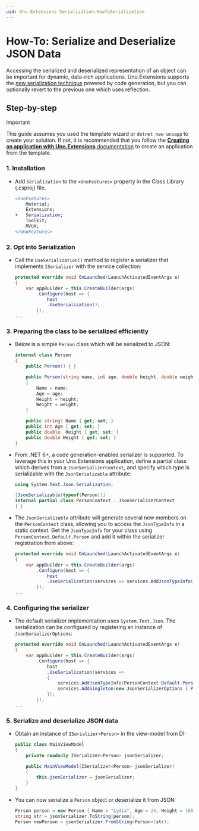 ```yaml
---
uid: Uno.Extensions.Serialization.HowToSerialization
---
```

# How-To: Serialize and Deserialize JSON Data

Accessing the serialized and deserialized representation of an object can be important for dynamic, data-rich applications. Uno.Extensions supports the [new serialization technique](https://devblogs.microsoft.com/dotnet/try-the-new-system-text-json-source-generator) powered by code generation, but you can optionally revert to the previous one which uses reflection.

## Step-by-step

> [!IMPORTANT]
> This guide assumes you used the template wizard or `dotnet new unoapp` to create your solution. If not, it is recommended that you follow the [**Creating an application with Uno.Extensions** documentation](xref:Uno.Extensions.HowToGettingStarted) to create an application from the template.

### 1. Installation

* Add `Serialization` to the `<UnoFeatures>` property in the Class Library (.csproj) file.

    ```diff
    <UnoFeatures>
        Material;
        Extensions;
    +   Serialization;
        Toolkit;
        MVUX;
    </UnoFeatures>
    ```

### 2. Opt into Serialization

* Call the `UseSerialization()` method to register a serializer that implements `ISerializer` with the service collection:

    ```csharp
    protected override void OnLaunched(LaunchActivatedEventArgs e)
    {
        var appBuilder = this.CreateBuilder(args)
            .Configure(host => {
                host
                .UseSerialization();
            });
    ...
    ```

### 3. Preparing the class to be serialized efficiently

* Below is a simple `Person` class which will be serialized to JSON:

    ```csharp
    internal class Person
    {
        public Person() { }

        public Person(string name, int age, double height, double weight)
        {
            Name = name;
            Age = age;
            Height = height;
            Weight = weight;
        }

        public string? Name { get; set; }
        public int Age { get; set; }
        public double  Height { get; set; }
        public double Weight { get; set; }
    }
    ```

* From .NET 6+, a code generation-enabled serializer is supported. To leverage this in your Uno.Extensions application, define a partial class which derives from a `JsonSerializerContext`, and specify which type is serializable with the `JsonSerializable` attribute:

    ```csharp
    using System.Text.Json.Serialization;

    [JsonSerializable(typeof(Person))]
    internal partial class PersonContext : JsonSerializerContext
    { }
    ```

* The `JsonSerializable` attribute will generate several new members on the `PersonContext` class, allowing you to access the `JsonTypeInfo` in a static context. Get the `JsonTypeInfo` for your class using `PersonContext.Default.Person` and add it within the serializer registration from above:

    ```csharp
    protected override void OnLaunched(LaunchActivatedEventArgs e)
    {
        var appBuilder = this.CreateBuilder(args)
            .Configure(host => {
                host
                .UseSerialization(services => services.AddJsonTypeInfo(PersonContext.Default.Person));
            });
    ...
    ```

### 4. Configuring the serializer

* The default serializer implementation uses `System.Text.Json`. The serialization can be configured by registering an instance of `JsonSerializerOptions`:

    ```csharp
    protected override void OnLaunched(LaunchActivatedEventArgs e)
    {
        var appBuilder = this.CreateBuilder(args)
            .Configure(host => {
                host
                .UseSerialization(services =>
                {
                    services.AddJsonTypeInfo(PersonContext.Default.Person);
                    services.AddSingleton(new JsonSerializerOptions { PropertyNameCaseInsensitive = true });
                });
            });
    ...
    ```

### 5. Serialize and deserialize JSON data

* Obtain an instance of `ISerializer<Person>` in the view-model from DI:

    ```cs
    public class MainViewModel
    {
        private readonly ISerializer<Person> jsonSerializer;

        public MainViewModel(ISerializer<Person> jsonSerializer)
        {
            this.jsonSerializer = jsonSerializer;
        }
    }
    ```

* You can now serialize a `Person` object or deserialize it from JSON:

    ```csharp
    Person person = new Person { Name = "Lydia", Age = 24, Height = 160, Weight = 60 };
    string str = jsonSerializer.ToString(person);
    Person newPerson = jsonSerializer.FromString<Person>(str);
    ```
